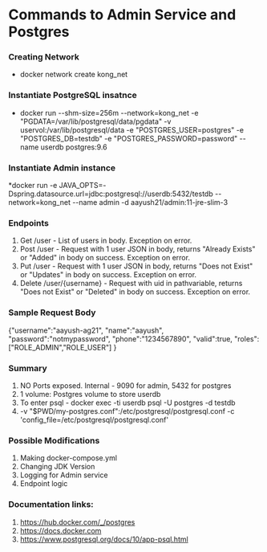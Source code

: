 # Commands to Admin Service and Postgres

### Creating Network
* docker network create kong_net

### Instantiate PostgreSQL insatnce
* docker run --shm-size=256m --network=kong_net -e "PGDATA=/var/lib/postgresql/data/pgdata" -v uservol:/var/lib/postgresql/data -e "POSTGRES_USER=postgres" -e "POSTGRES_DB=testdb" -e "POSTGRES_PASSWORD=password" --name userdb postgres:9.6

### Instantiate Admin instance
*docker run -e JAVA_OPTS=-Dspring.datasource.url=jdbc:postgresql://userdb:5432/testdb --network=kong_net --name admin -d aayush21/admin:11-jre-slim-3

### Endpoints
1. Get /user - List of users in body. Exception on error.
2. Post /user - Request with 1 user JSON in body, returns "Already Exists" or "Added" in body on success. Exception on error.
3. Put /user - Request with 1 user JSON in body, returns "Does not Exist" or "Updates" in body on success. Exception on error.
4. Delete /user/{username} - Request with uid in pathvariable, returns "Does not Exist" or "Deleted" in body on success. Exception on error.

### Sample Request Body
{"username":"aayush-ag21",
 "name":"aayush",
 "password":"notmypassword",
 "phone":"1234567890",
 "valid":true,
 "roles":["ROLE_ADMIN","ROLE_USER"]
}

### Summary
1. NO Ports exposed. Internal - 9090 for admin, 5432 for postgres
2. 1 volume: Postgres volume to store userdb
3. To enter psql - docker exec -ti userdb psql -U postgres -d testdb
4. -v "$PWD/my-postgres.conf":/etc/postgresql/postgresql.conf -c 'config_file=/etc/postgresql/postgresql.conf'

### Possible Modifications
1. Making docker-compose.yml
2. Changing JDK Version
3. Logging for Admin service
4. Endpoint logic

### Documentation links:
1. https://hub.docker.com/_/postgres
2. https://docs.docker.com
3. https://www.postgresql.org/docs/10/app-psql.html
